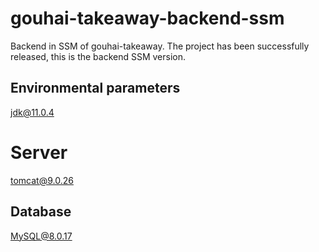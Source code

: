 # gouhai-takeaway-backend-ssm
Backend in SSM of gouhai-takeaway. The project has been successfully released, this is the backend SSM version.

## Environmental parameters

jdk@11.0.4


# Server
tomcat@9.0.26

## Database

MySQL@8.0.17
